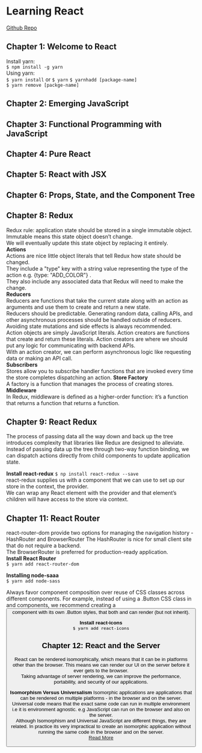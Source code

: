 # Learning React
[Github Repo](https://github.com/moonhighway/learning-react)

## Chapter 1: Welcome to React
Install yarn:  
`$ npm install -g yarn`   
Using yarn:  
`$ yarn install`  or `$ yarn`
`$ yarnhadd [package-name]`  
`$ yarn remove [packge-name]`  

## Chapter 2: Emerging JavaScript  

## Chapter 3: Functional Programming with JavaScript

## Chapter 4: Pure React

## Chapter 5: React with JSX

## Chapter 6: Props, State, and the Component Tree

## Chapter 8: Redux
Redux rule: application state should be stored in a single immutable object. Immutable means this state object doesn’t change.   
We will eventually update this state object by replacing it entirely.  
__Actions__   
Actions are nice little object literals that tell Redux how state should be changed.   
They include a "type" key with a string value representing the type of the action e.g. {type: "ADD_COLOR"} .     
They also include any associated data that Redux will need to make the change.  
__Reducers__   
Reducers are functions that take the current state along with an action as arguments and use them to create and return a new state.  
Reducers should be predictable. Generating random data, calling APIs, and other asynchronous processes should be handled outside of reducers.   
Avoiding state mutations and side effects is always recommended.  
Action objects are simply JavaScript literals. Action creators are functions that create and return these literals.
Action creators are where we should put any logic for communicating with backend APIs.  
With an action creator, we can perform asynchronous logic like requesting data or making an API call.   
__Subscribers__  
Stores allow you to subscribe handler functions that are invoked every time the store completes dispatching an action.
__Store Factory__   
 A factory is a function that manages the process of creating stores.
 __Middleware__  
 In Redux, middleware is defined as a higher-order function: it’s a function that returns a function that returns a function.

## Chapter 9:  React Redux  
The process of passing data all the way down and back up the tree introduces complexity that libraries like Redux are designed to alleviate.   
Instead of passing data up the tree through two-way function binding, we can dispatch actions directly from child components to update application state.   

__Install react-redux__
`$ np install react-redux --save`  
react-redux supplies us with a component that we can use to set up our store in the context, the provider.   
 We can wrap any React element with the provider and that element’s children will have access to the store via context.   

## Chapter 11: React Router  
react-router-dom provide two options for managing the navigation history - HashRouter and BrowserRouter
The HashRouter is nice for small client site that do not require a backend.  
The BrowserRouter is preferred for production-ready application.  
__Install React Router__  
`$ yarn add react-router-dom`  

__Installing node-saaa__  
`$ yarn add node-sass`  

Always favor component composition over reuse of CSS classes across different components.
For example, instead of using a .Button CSS class in <AcceptButton> and <RejectButton> components, we recommend creating a <Button> component with its own .Button styles, that both <AcceptButton> and <RejectButton> can render (but not inherit).  

__Install react-icons__  
`$ yarn add react-icons`  

## Chapter 12: React and the Server  
React can be rendered isomorphically, which means that it can be in platforms other than the browser. This means we can render our UI on the server before it ever gets to the browser.   
Taking advantage of server rendering, we can improve the performance, portability, and security of our applications.   

__Isomorphism Versus Universalism__
Isomorphic applications are applications that can be rendered on multiple platforms -  in the browser and on the server.    
Universal code means that the exact same code can run in multiple environment i.e it is environment agnostic. e.g JavaScript can run on the browser and also on the server.    
Although Isomorphism and Universal JavaScript are different things, they are related. In practice its very impractical to create an isomorphic application without running the same code in the browser and on the server.  
[Read More](https://medium.com/@ghengeveld/isomorphism-vs-universal-javascript-4b47fb481beb#.ldhznr24c)
